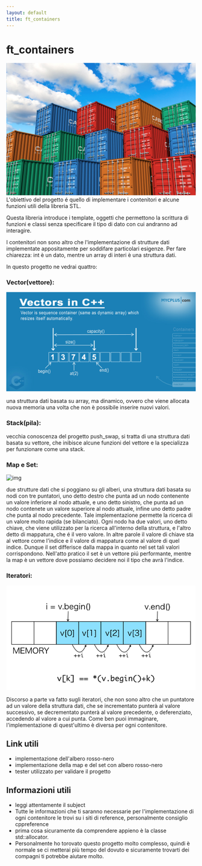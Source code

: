 ```yaml
---
layout: default
title: ft_containers
---
```


# ft_containers
![img](../imgs/ColorfulContainerStackBig.jpg)
L'obiettivo del progetto é quello di implementare i contenitori e alcune funzioni utili della libreria STL.

Questa libreria introduce i template, oggetti che permettono la scrittura di funzioni e classi senza specificare il tipo di dato con cui andranno ad interagire.

I contenitori non sono altro che l'implementazione di strutture dati implementate appositamente per soddifare particolari esigenze. Per fare chiarezza: int è un dato, mentre un array di interi è una struttura dati.

In questo progetto ne vedrai quattro:

### Vector(vettore):

![img](../imgs/vectors.jpg)

una struttura dati basata su array, ma dinamico, ovvero che viene allocata nuova memoria una volta che non è possibile inserire nuovi valori.

### Stack(pila):

vecchia conoscenza del progetto push_swap, si tratta di una struttura dati basata su vettore, che inibisce alcune funzioni del vettore e la specializza per funzionare come una stack.

### Map e Set:

![img](../imgs/BSTSearch.png)

due strutture dati che si poggiano su gli alberi, una struttura dati basata su nodi con tre puntatori, uno detto destro che punta ad un nodo contenente un valore inferiore al nodo attuale, e uno detto sinistro, che punta ad un nodo contenete un valore superiore al nodo attuale, infine uno detto padre che punta al nodo precedente. Tale implementazione permette la ricerca di un valore molto rapida (se bilanciato). Ogni nodo ha due valori, uno detto chiave, che viene utilizzato per la ricerca all'interno della struttura, e l'altro detto di mappatura, che é il vero valore. In altre parole il valore di chiave sta al vettore come l'indice e il valore di mappatura come al valore di quel indice. Dunque il set differisce dalla mappa in quanto nel set tali valori corrispondono. Nell'atto pratico il set è un vettore piú performante, mentre la map è un vettore dove possiamo decidere noi il tipo che avrà l'indice.

### Iteratori:

![img](../imgs/iterator.png)

Discorso a parte va fatto sugli iteratori, che non sono altro che un puntatore ad un valore della struttura dati, che se incrementato punterà al valore successivo, se decrementato punterà al valore precedente, o deferenziato, accedendo al valore a cui punta. Come ben puoi immaginare, l'implementazione di quest'ultimo è diversa per ogni contenitore.

## Link utili
- implementazione dell'albero rosso-nero
- implementazione della map e del set con albero rosso-nero
- tester utilizzato per validare il progetto

## Informazioni utili

- leggi attentamente il subject
- Tutte le informazioni che ti saranno necessarie per l'implementazione di ogni contenitore le trovi su i siti di reference, personalmente consiglio cppreference
- prima cosa sicuramente da comprendere appieno è la classe std::allocator.
- Personalmente ho torovato questo progetto molto complesso, quindi è normale se ci metterai più tempo del dovuto e sicuramente trovarti dei compagni ti potrebbe aiutare molto.

